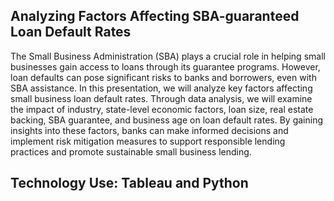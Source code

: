 ## Analyzing Factors Affecting SBA-guaranteed Loan Default Rates ##
The Small Business Administration (SBA) plays a crucial role in helping small businesses gain access to loans through its guarantee programs. However, loan defaults can pose significant risks to banks and borrowers, even with SBA assistance. In this presentation, we will analyze key factors affecting small business loan default rates. Through data analysis, we will examine the impact of industry, state-level economic factors, loan size, real estate backing, SBA guarantee, and business age on loan default rates. By gaining insights into these factors, banks can make informed decisions and implement risk mitigation measures to support responsible lending practices and promote sustainable small business lending.

## Technology Use: Tableau and Python ##
